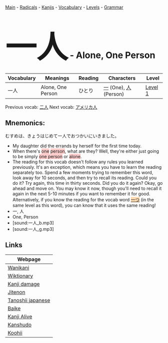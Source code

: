 <style> bigfont {font-size: 100px}</style>
[Main](../README.md) -
[Radicals](../radicals.md) -
[Kanjis](../kanjis.md) -
[Vocabulary](../vocabulary.md) -
[Levels](../levels.md) -
[Grammar](../grammar.md)
# <bigfont> 一人</bigfont> - Alone, One Person 

| Vocabulary | Meanings | Reading | Characters | Level |
| --- | --- | --- | --- | --- |
| 一人 | Alone, One Person | ひとり |  [一](../kanjis/一.md) (One), [人](../kanjis/人.md) (Person) | [Level 1](../levels/wk_level1.md) |

Previous vocab: [二人](二人.md) Next vocab: [アメリカ人](アメリカ人.md) 

## Mnemonics:
むすめは、きょうはじめて一人でおつかいにいきました。
* My daughter did the errands by herself for the first time today.
* When there's <span style="background-color:#ffcccb"> one</span> <span style="background-color:#ffcccb"> person</span>, what are they? Well, they're either just going to be simply <span style="background-color:#ffcccb"> one person</span> or <span style="background-color:#ffcccb"> alone</span>.
* The reading for this vocab doesn't follow any rules you learned previously. It's an exception, which means you have to learn the reading separately too. Spend a few moments trying to remember this word, look away for 10 seconds, and then try to recall its reading. Could you do it? Try again, this time in thirty seconds. Did you do it again? Okay, go ahead and move on. You may know it now, though you'll need to recall it again in the next 5-10 minutes if you want to remember it for good.<br />Alternatively, if you know the reading for the vocab word <span style="background-color:#fed8b1"> [一つ](https://jisho.org/search/一つ)</span> (in the same level as this word), you can know that it uses the same reading!
* 一, 人
* One, Person
* [sound:一人_b.mp3]
* [sound:一人_g.mp3]


## Links 

| Webpage |
| --- |
| [Wanikani          ](https://www.wanikani.com/kanji/一人) |
| [Wiktionary        ](https://en.wiktionary.org/wiki/一人) |
| [Kanji damage      ](http://www.kanjidamage.com/kanji/search?utf8=✓&q=一人) |
| [Jitenon           ](https://jitenon.com/kanji/一人) |
| [Tanoshii japanese ](https://www.tanoshiijapanese.com/dictionary/kanji.cfm?k=一人) |
| [Baike             ](https://baike.baidu.com/item/一人) |
| [Kanji Alive       ](https://app.kanjialive.com/一人) |
| [Kanshudo          ](https://www.kanshudo.com/searchmn?q=一人) |
| [Koohii            ](https://kanji.koohii.com/study/kanji/一人) |
